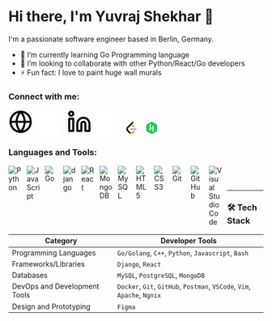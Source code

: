 # Hi there, I'm Yuvraj Shekhar 👋 

I'm a passionate software engineer based in Berlin, Germany.

- 🌱 I’m currently learning Go Programming language  
- 👯 I’m looking to collaborate with other Python/React/Go developers
- ⚡ Fun fact: I love to paint huge wall murals

### Connect with me:

[![website](./img/globe-light.svg)](https://yuvrajshekharportfolio.vercel.app#gh-light-mode-only)
[![website](./img/globe-dark.svg)](https://yuvrajshekharportfolio.vercel.app#gh-dark-mode-only)
&nbsp;&nbsp;
[![website](./img/linkedin-light.svg)](https://www.linkedin.com/in/yuvraj-shekhar-663541289#gh-light-mode-only)
[![website](./img/linkedin-dark.svg)](https://www.linkedin.com/in/yuvraj-shekhar-663541289#gh-dark-mode-only)
&nbsp;&nbsp;
[![website](./img/leetcodesmall.png)](https://leetcode.com/u/syuvraj1999/)
&nbsp;&nbsp;
[![website](./img/HACKERRANK.png)](https://www.hackerrank.com/profile/syuvraj1999)


### Languages and Tools:

<img align="left" alt="Python" width="26px" src="https://cdn.jsdelivr.net/gh/devicons/devicon/icons/python/python-original.svg" style="padding-right:10px;" />
<img align="left" alt="JavaScript" width="26px" src="https://cdn.jsdelivr.net/gh/devicons/devicon/icons/javascript/javascript-original.svg" style="padding-right:10px;" />
<img align="left" alt="Go" width="26px" src="https://cdn.jsdelivr.net/gh/devicons/devicon/icons/go/go-original-wordmark.svg" style="padding-right:10px;" />
<img align="left" alt="django" width="26px" src="https://cdn.jsdelivr.net/gh/devicons/devicon/icons/django/django-plain.svg" style="padding-right:10px;" />
<img align="left" alt="React" width="26px" src="https://cdn.jsdelivr.net/gh/devicons/devicon/icons/react/react-original.svg" style="padding-right:10px;" />
<img align="left" alt="MongoDB" width="26px" src="https://cdn.jsdelivr.net/gh/devicons/devicon/icons/mongodb/mongodb-original.svg" style="padding-right:10px;" />
<img align="left" alt="MySQL" width="26px" src="https://cdn.jsdelivr.net/gh/devicons/devicon/icons/mysql/mysql-original.svg" style="padding-right:10px;" />
<img align="left" alt="HTML5" width="26px" src="https://cdn.jsdelivr.net/gh/devicons/devicon/icons/html5/html5-original.svg" style="padding-right:10px;" />
<img align="left" alt="CSS3" width="26px" src="https://cdn.jsdelivr.net/gh/devicons/devicon/icons/css3/css3-original.svg" style="padding-right:10px;" />
<img align="left" alt="Git" width="26px" src="https://cdn.jsdelivr.net/gh/devicons/devicon/icons/git/git-original.svg" style="padding-right:10px;" />
<img align="left" alt="GitHub" width="26px" src="https://user-images.githubusercontent.com/3369400/139447912-e0f43f33-6d9f-45f8-be46-2df5bbc91289.png" style="padding-right:10px;" />
<img align="left" alt="Visual Studio Code" width="26px" src="https://cdn.jsdelivr.net/gh/devicons/devicon/icons/vscode/vscode-original.svg" style="padding-right:10px;" unselectable="on" />

<br />
<br />

---
### 🛠️ Tech Stack

| Category                      | Developer Tools |
| ----------------------------- | --------------- |
| Programming Languages         | `Go/Golang`, `C++`, `Python`, `Javascript`, `Bash` |
| Frameworks/Libraries          | `Django`, `React`|
| Databases                     | `MySQL`, `PostgreSQL`, `MongoDB` |
| DevOps and Development Tools  | `Docker`, `Git`, `GitHub`, `Postman`, `VSCode`, `Vim`, `Apache`, `Ngnix` |
| Design and Prototyping        | `Figma` |

[website]: https://yuvrajshekharportfolio.vercel.app/
[linkedin]: https://www.linkedin.com/in/yuvraj-shekhar-663541289/